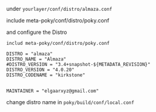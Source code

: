 under `yourlayer/conf/distro/almaza.conf`

include meta-poky/conf/distro/poky.conf

and configure the Distro 

```
includ meta-poky/conf/distro/poky.conf 

DISTRO = "almaza"
DISTRO_NAME = "Almaza"
#DISTRO_VERSION = "3.4+snapshot-${METADATA_REVISION}"
DISTRO_VERSION = "4.0.20"
DISTRO_CODENAME = "kirkstone"


MAINTAINER = "elgaarxyz@gmail.com"

```

change distro name in `poky/build/conf/local.conf`


